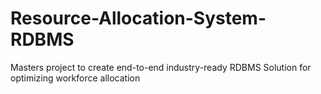 # Resource-Allocation-System-RDBMS
Masters project to create end-to-end industry-ready RDBMS Solution for optimizing workforce allocation
